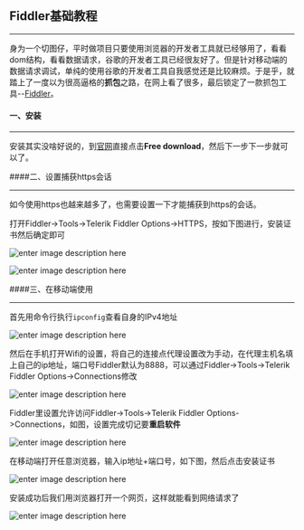 ## Fiddler基础教程

---

身为一个切图仔，平时做项目只要使用浏览器的开发者工具就已经够用了，看看dom结构，看看数据请求，谷歌的开发者工具已经很友好了。但是针对移动端的数据请求调试，单纯的使用谷歌的开发者工具自我感觉还是比较麻烦。于是乎，就踏上了一度以为很高逼格的**抓包**之路，在网上看了很多，最后锁定了一款抓包工具--[Fiddler](http://www.telerik.com/fiddler)。

#### 一、安装

---

安装其实没啥好说的，到[官网](http://www.telerik.com/fiddler)直接点击**Free download**，然后下一步下一步就可以了。

####二、设置捕获https会话

---

如今使用https也越来越多了，也需要设置一下才能捕获到https的会话。

打开Fiddler->Tools->Telerik Fiddler Options->HTTPS，按如下图进行，安装证书然后确定即可

![enter image description here](http://wyguang.net/blog/wp-content/uploads/2017/02/1.png)

![enter image description here](http://wyguang.net/blog/wp-content/uploads/2017/02/2.png)

####三、在移动端使用

---

首先用命令行执行`ipconfig`查看自身的IPv4地址

![enter image description here](http://wyguang.net/blog/wp-content/uploads/2017/02/3.png)

然后在手机打开Wifi的设置，将自己的连接点代理设置改为手动，在代理主机名填上自己的ip地址，端口号Fiddler默认为8888，可以通过Fiddler->Tools->Telerik Fiddler Options->Connections修改

![enter image description here](http://wyguang.net/blog/wp-content/uploads/2017/02/4.png)

Fiddler里设置允许访问Fiddler->Tools->Telerik Fiddler Options->Connections，如图，设置完成切记要**重启软件**

![enter image description here](http://wyguang.net/blog/wp-content/uploads/2017/02/5.png)

在移动端打开任意浏览器，输入ip地址+端口号，如下图，然后点击安装证书

![enter image description here](http://wyguang.net/blog/wp-content/uploads/2017/02/6.png)

安装成功后我们用浏览器打开一个网页，这样就能看到网络请求了

![enter image description here](http://wyguang.net/blog/wp-content/uploads/2017/02/7.png)

